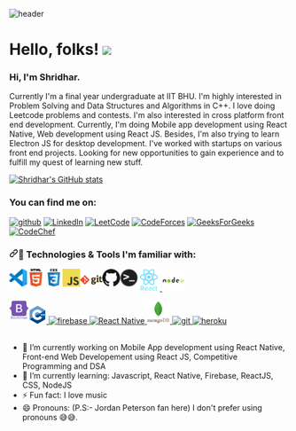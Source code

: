 
![header](https://capsule-render.vercel.app/api?type=wave&color=auto&height=300&section=header&text=Hi,%20I'm%20Shridhar%20&fontSize=45)
# Hello, folks! <img src="https://raw.githubusercontent.com/MartinHeinz/MartinHeinz/master/wave.gif" width="30px"> 

### Hi, I'm Shridhar. 
Currently I'm a final year undergraduate at IIT BHU. I'm highly interested in Problem Solving and Data Structures and Algorithms in C++. I love doing Leetcode problems and contests.
I'm also interested in cross platform front end development. Currently, I'm doing Mobile app development using React Native, Web development using React JS. Besides, I'm also trying to learn Electron JS for desktop development.
I've worked with startups on various front end projects. Looking for new opportunities to gain experience and to fulfill my quest of learning new stuff.

[![Shridhar's GitHub stats](https://github-readme-stats.vercel.app/api?username=shridhar998)](https://github.com/anuraghazra/github-readme-stats)
### You can find me on:

[![github](https://img.shields.io/badge/GitHub-ffffff?style=for-the-badge&logo=GitHub&logoColor=black)](https://github.com/shridhar998)
[![LinkedIn](https://img.shields.io/badge/LinkedIn-ffffff?style=for-the-badge&logo=LinkedIn&logoColor=blue)](https://www.linkedin.com/in/shridhar-sarraf-5481b41a4/)
[![LeetCode](https://img.shields.io/badge/LeetCode-ffffff?style=for-the-badge&logo=LeetCode&logoColor=yellow)](https://leetcode.com/shridhar588/)
[![CodeForces](https://img.shields.io/badge/CodeForces-ffffff?style=for-the-badge&logo=CodeForces)](https://codeforces.com/profile/shridharsarraf)
[![GeeksForGeeks](https://img.shields.io/badge/GeeksForGeeks-ffffff?style=for-the-badge&logo=GeeksForGeeks)](https://auth.geeksforgeeks.org/user/shridharsarrafche19/practice/)
[![CodeChef](https://img.shields.io/badge/CodeChef-ffffff?style=for-the-badge&logo=CodeChef&logoColor=brown)](https://www.codechef.com/users/kauwabiryani)

<h3><a id="user-content-languages-and-tools" class="anchor" aria-hidden="true" href="#languages-and-tools"><svg class="octicon octicon-link" viewBox="0 0 16 16" version="1.1" width="16" height="16" aria-hidden="true"><path fill-rule="evenodd" d="M7.775 3.275a.75.75 0 001.06 1.06l1.25-1.25a2 2 0 112.83 2.83l-2.5 2.5a2 2 0 01-2.83 0 .75.75 0 00-1.06 1.06 3.5 3.5 0 004.95 0l2.5-2.5a3.5 3.5 0 00-4.95-4.95l-1.25 1.25zm-4.69 9.64a2 2 0 010-2.83l2.5-2.5a2 2 0 012.83 0 .75.75 0 001.06-1.06 3.5 3.5 0 00-4.95 0l-2.5 2.5a3.5 3.5 0 004.95 4.95l1.25-1.25a.75.75 0 00-1.06-1.06l-1.25 1.25a2 2 0 01-2.83 0z"></path></svg></a>🔧 Technologies & Tools I'm familiar with:</h3>

<p><a href="https://vscode.dev/" title = "Visual Studio Code" rel="nofollow"><img align="left" alt="Visual Studio Code" width="32px" src="https://raw.githubusercontent.com/github/explore/80688e429a7d4ef2fca1e82350fe8e3517d3494d/topics/visual-studio-code/visual-studio-code.png" style="max-width:100%;"></a>
<a href="https://developer.mozilla.org/en-US/docs/Web/HTML" title = "HTML5" rel="nofollow"><img align="left" alt="HTML5" width="32px" src="https://raw.githubusercontent.com/github/explore/80688e429a7d4ef2fca1e82350fe8e3517d3494d/topics/html/html.png" style="max-width:100%;"></a>
<a href="https://developer.mozilla.org/en-US/docs/Web/CSS" title = "Css3" rel="nofollow"><img align="left" alt="CSS3" width="32px" src="https://raw.githubusercontent.com/github/explore/80688e429a7d4ef2fca1e82350fe8e3517d3494d/topics/css/css.png" style="max-width:100%;"></a>
<a href="https://developer.mozilla.org/en-US/docs/Web/JavaScript" title = "Javascript" rel="nofollow"><img align="left" alt="JavaScript" width="32px" src="https://raw.githubusercontent.com/github/explore/80688e429a7d4ef2fca1e82350fe8e3517d3494d/topics/javascript/javascript.png" style="max-width:100%;"></a>
<a href="https://reactjs.org/" title = "React" target="_blank" rel="noreferrer"> <img src="https://raw.githubusercontent.com/devicons/devicon/master/icons/react/react-original-wordmark.svg" alt="react" width="40" height="40"/> </a>
<a href="https://nodejs.org" title = "Node.js" target="_blank" rel="noreferrer"> <img src="https://raw.githubusercontent.com/devicons/devicon/master/icons/nodejs/nodejs-original-wordmark.svg" alt="nodejs" width="40" height="40"/> </a>
<a href="#" title = "Git" rel="nofollow"><img align="left" alt="Git" width="40" height="40" src="https://raw.githubusercontent.com/github/explore/80688e429a7d4ef2fca1e82350fe8e3517d3494d/topics/git/git.png" ]></a>
<a href="#" title = "Github" rel="nofollow"><img align="left" alt="GitHub" width="32px" src="https://raw.githubusercontent.com/github/explore/78df643247d429f6cc873026c0622819ad797942/topics/github/github.png" style="max-width:100%;"></a>
<a href="#" title = "Terminal" rel="nofollow"><img align="left" alt="Terminal" width="32px" src="https://raw.githubusercontent.com/github/explore/80688e429a7d4ef2fca1e82350fe8e3517d3494d/topics/terminal/terminal.png" style="max-width:100%;"></a></p>
<a href="https://www.w3schools.com/cpp/" title = "C++" target="_blank"> <img src="https://raw.githubusercontent.com/devicons/devicon/master/icons/cplusplus/cplusplus-original.svg" alt="cplusplus" width="32" height="32"/> </a>
<a href="https://firebase.google.com/" title = "Firebase" target="_blank" rel="noreferrer"> <img src="https://www.vectorlogo.zone/logos/firebase/firebase-icon.svg" alt="firebase" width="35" height="35"/> </a>
<a href="https://reactnative.dev/" title = "React Native" target="_blank" rel="noreferrer"> <img src="https://reactnative.dev/img/header_logo.svg" alt="React Native" width="35" height="35"/> </a>
<a href="https://www.mongodb.com/" title = "MongoDB" target="_blank" rel="noreferrer"> <img src="https://raw.githubusercontent.com/devicons/devicon/master/icons/mongodb/mongodb-original-wordmark.svg" alt="mongodb" width="42" height="42"/> </a> 
<a href="https://git-scm.com/" title = "Git" target="_blank" rel="noreferrer"> <img src="https://www.vectorlogo.zone/logos/git-scm/git-scm-icon.svg" alt="git" width="35" height="35"/> </a>
<a href="https://heroku.com" title = "Heroku" target="_blank" rel="noreferrer"> <img src="https://www.vectorlogo.zone/logos/heroku/heroku-icon.svg" alt="heroku" width="35" height="35"/> </a> 
<a href="https://getbootstrap.com" title = "Bootstrap" target="_blank"> <img align="left" src="https://raw.githubusercontent.com/devicons/devicon/master/icons/bootstrap/bootstrap-plain-wordmark.svg" alt="bootstrap" width="35" height="35"/> </a> 
<br>
<br>



- 🔭 I’m currently working on Mobile App development using React Native, Front-end Web Developement using React JS, Competitive Programming and DSA
- 🌱 I’m currently learning: Javascript, React Native, Firebase, ReactJS, CSS, NodeJS
- ⚡ Fun fact: I love music
- 😄 Pronouns: (P.S:- Jordan Peterson fan here) I don't prefer using pronouns 😅😅. 
